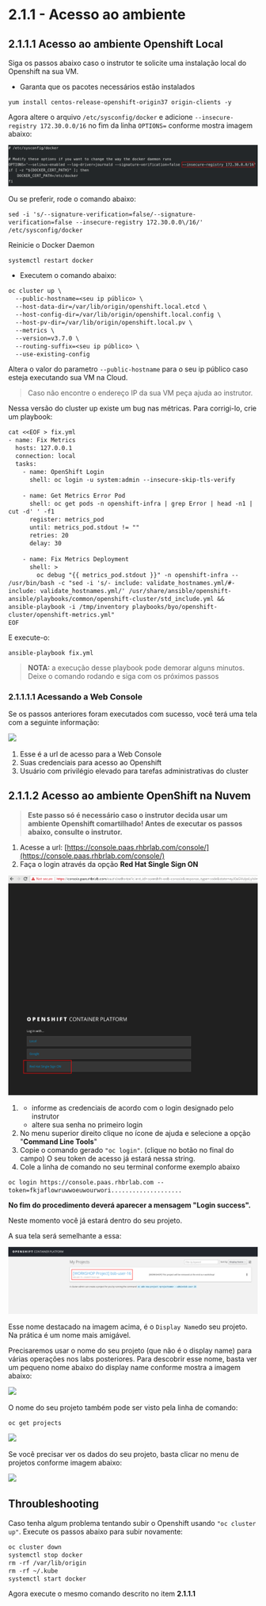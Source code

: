 # 2.1.1 - Acesso ao ambiente

## 2.1.1.1 Acesso ao ambiente Openshift Local

Siga os passos abaixo caso o instrutor te solicite uma instalação local do Openshift na sua VM.

* Garanta que os pacotes necessários estão instalados

```text
yum install centos-release-openshift-origin37 origin-clients -y
```

Agora altere o arquivo `/etc/sysconfig/docker` e adicione `--insecure-registry 172.30.0.0/16` no fim da linha `OPTIONS=` conforme mostra imagem abaixo:

![](https://raw.githubusercontent.com/guaxinim/test-drive-openshift/master/gitbook/assets/yum-install.png)

Ou se preferir, rode o comando abaixo:

```text
sed -i 's/--signature-verification=false/--signature-verification=false --insecure-registry 172.30.0.0\/16/' /etc/sysconfig/docker
```

Reinicie o Docker Daemon

```text
systemctl restart docker
```

* Executem o comando abaixo:

```text
oc cluster up \
  --public-hostname=<seu ip público> \
  --host-data-dir=/var/lib/origin/openshift.local.etcd \
  --host-config-dir=/var/lib/origin/openshift.local.config \
  --host-pv-dir=/var/lib/origin/openshift.local.pv \
  --metrics \
  --version=v3.7.0 \
  --routing-suffix=<seu ip público> \
  --use-existing-config
```

Altera o valor do parametro `--public-hostname` para o seu ip público caso esteja executando sua VM na Cloud.

> Caso não encontre o endereço IP da sua VM peça ajuda ao instrutor.

Nessa versão do cluster up existe um bug nas métricas. Para corrigi-lo, crie um playbook:

```text
cat <<EOF > fix.yml
- name: Fix Metrics
  hosts: 127.0.0.1
  connection: local
  tasks:
    - name: OpenShift Login
      shell: oc login -u system:admin --insecure-skip-tls-verify

    - name: Get Metrics Error Pod
      shell: oc get pods -n openshift-infra | grep Error | head -n1 | cut -d' ' -f1
      register: metrics_pod
      until: metrics_pod.stdout != ""
      retries: 20
      delay: 30

    - name: Fix Metrics Deployment
      shell: >
        oc debug "{{ metrics_pod.stdout }}" -n openshift-infra -- /usr/bin/bash -c "sed -i 's/- include: validate_hostnames.yml/#- include: validate_hostnames.yml/' /usr/share/ansible/openshift-ansible/playbooks/common/openshift-cluster/std_include.yml &&  ansible-playbook -i /tmp/inventory playbooks/byo/openshift-cluster/openshift-metrics.yml"
EOF
```

E execute-o:

```text
ansible-playbook fix.yml
```

> **NOTA:** a execução desse playbook pode demorar alguns minutos. Deixe o comando rodando e siga com os próximos passos

### 2.1.1.1.1 Acessando a Web Console

Se os passos anteriores foram executados com sucesso, você terá uma tela com a seguinte informação:

![](https://raw.githubusercontent.com/guaxinim/test-drive-openshift/master/gitbook/assets/selection_226-1.png)

1. Esse é a url de acesso para a Web Console
2. Suas credenciais para acesso ao Openshift
3. Usuário com privilégio elevado para tarefas administrativas do cluster

## 2.1.1.2 Acesso ao ambiente OpenShift na Nuvem

> **Este passo só é necessário caso o instrutor decida usar um ambiente Openshift comartilhado! Antes de executar os passos abaixo, consulte o instrutor.**

1. Acesse a url: [https://console.paas.rhbrlab.com/console/](https://console.paas.rhbrlab.com/console/)
2. Faça o login através da opção **Red Hat Single Sign ON**

![](https://raw.githubusercontent.com/guaxinim/test-drive-openshift/master/gitbook/assets/selection_207.png)

1. * informe as credenciais de acordo com o login designado pelo instrutor
   * altere sua senha no primeiro login 
2. No menu superior direito clique no ícone de ajuda e selecione a opção "**Command Line Tools**"
3. Copie o comando gerado `"oc login"`. \(clique no botão no final do campo\) O seu token de acesso já estará nessa string.
4. Cole a linha de comando no seu terminal conforme exemplo abaixo

```text
oc login https://console.paas.rhbrlab.com --token=fkjaflowruwwoeuwourwori....................
```

**No fim do procedimento deverá aparecer a mensagem "Login success".**

Neste momento você já estará dentro do seu projeto.

A sua tela será semelhante a essa:

![](https://raw.githubusercontent.com/guaxinim/test-drive-openshift/master/gitbook/assets/selection_202.png)

Esse nome destacado na imagem acima, é o `Display Name`do seu projeto. Na prática é um nome mais amigável.

Precisaremos usar o nome do seu projeto \(que não é o display name\) para várias operações nos labs posteriores. Para descobrir esse nome, basta ver um pequeno nome abaixo do display name conforme mostra a imagem abaixo:

![](https://raw.githubusercontent.com/guaxinim/test-drive-openshift/master/gitbook/assets/selection_203-1.png)

O nome do seu projeto também pode ser visto pela linha de comando:

```text
oc get projects
```

![](https://raw.githubusercontent.com/guaxinim/test-drive-openshift/master/gitbook/assets/oc-get-projects-1.gif)

Se você precisar ver os dados do seu projeto, basta clicar no menu de projetos conforme imagem abaixo:

![](https://raw.githubusercontent.com/guaxinim/test-drive-openshift/master/gitbook/assets/selection_204-1.png)

## Throubleshooting

Caso tenha algum problema tentando subir o Openshift usando `"oc cluster up"`. Execute os passos abaixo para subir novamente:

```text
oc cluster down
systemctl stop docker
rm -rf /var/lib/origin
rm -rf ~/.kube
systemctl start docker
```

Agora execute o mesmo comando descrito no item **2.1.1.1**

